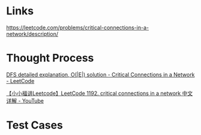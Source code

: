 # Links
https://leetcode.com/problems/critical-connections-in-a-network/description/

# Thought Process
[DFS detailed explanation, O(|E|) solution - Critical Connections in a Network - LeetCode](https://leetcode.com/problems/critical-connections-in-a-network/solutions/382638/dfs-detailed-explanation-o-e-solution/)

[【小小福讲Leetcode】LeetCode 1192. critical connections in a network 中文详解 - YouTube](https://www.youtube.com/watch?v=mKUsbABiwBI)

# Test Cases

